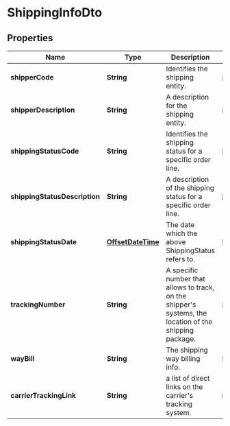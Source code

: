 
# ShippingInfoDto

## Properties
Name | Type | Description | Notes
------------ | ------------- | ------------- | -------------
**shipperCode** | **String** | Identifies the shipping entity. |  [optional]
**shipperDescription** | **String** | A description for the shipping entity. |  [optional]
**shippingStatusCode** | **String** | Identifies the shipping status for a specific order line. |  [optional]
**shippingStatusDescription** | **String** | A description of the shipping status for a specific order line. |  [optional]
**shippingStatusDate** | [**OffsetDateTime**](OffsetDateTime.md) | The date which the above ShippingStatus refers to. |  [optional]
**trackingNumber** | **String** | A specific number that allows to track, on the shipper&#39;s systems, the location of the shipping package. |  [optional]
**wayBill** | **String** | The shipping way billing info. |  [optional]
**carrierTrackingLink** | **String** | a list of direct links on the carrier&#39;s tracking system. |  [optional]



